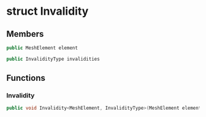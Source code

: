 # struct Invalidity


## Members

```cpp
public MeshElement element

```

```cpp
public InvalidityType invalidities

```



## Functions

### Invalidity

```cpp
public void Invalidity<MeshElement, InvalidityType>(MeshElement element_in, InvalidityType && invalidities_in)
```




